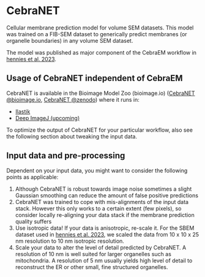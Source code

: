 # CebraNET

Cellular membrane prediction model for volume SEM datasets. This model was trained on a FIB-SEM dataset to generically predict membranes (or organelle boundaries) in any volume SEM dataset.

The model was published as major component of the CebraEM workflow in [hennies et al. 2023](https://www.biorxiv.org/content/10.1101/2023.04.06.535829v1).

## Usage of CebraNET independent of CebraEM

CebraNET is available  in the Bioimage Model Zoo (bioimage.io)
([CebraNET @bioimage.io](https://bioimage.io/#/?id=10.5281%2Fzenodo.7274275), [CebraNET @zenodo](https://zenodo.org/record/7274276))
where it runs in: 

 - [Ilastik](https://www.ilastik.org/)
 - [Deep ImageJ (upcoming)](https://deepimagej.github.io/)

To optimize the output of CebraNET for your particular workflow, also see the following section about tweaking the input data.

## Input data and pre-processing

Dependent on your input data, you might want to consider the following points as applicable:

1. Although CebraNET is robust towards image noise sometimes a slight Gaussian smoothing 
   can reduce the amount of false positive predictions
2. CebraNET was trained to cope with mis-alignments of the input data stack. 
   However this only works to a certain extent (few pixels), so consider locally re-aligning your data stack if the 
   membrane prediction quality suffers
3. Use isotropic data! If your data is anisotropic, re-scale it. For the SBEM dataset used in 
   [hennies et al. 2023](https://www.biorxiv.org/content/10.1101/2023.04.06.535829v1), we scaled the data from 10 x 10 x 25 nm resolution to 10 nm isotropic resolution.
4. Scale your data to alter the level of detail predicted by CebraNET. 
   A resolution of 10 nm is well suited for larger organelles such as mitochondria.
   A resolution of 5 nm usually yields high level of detail to reconstruct the ER or other small, fine structured organelles.




